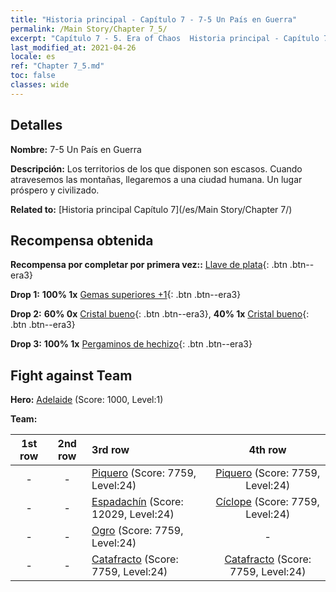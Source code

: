 ```yaml
---
title: "Historia principal - Capítulo 7 - 7-5 Un País en Guerra"
permalink: /Main Story/Chapter 7_5/
excerpt: "Capítulo 7 - 5. Era of Chaos  Historia principal - Capítulo 7_5. 7-5 Un País en Guerra"
last_modified_at: 2021-04-26
locale: es
ref: "Chapter 7_5.md"
toc: false
classes: wide
---
```


## Detalles

 **Nombre:** 7-5 Un País en Guerra

 **Descripción:** Los territorios de los que disponen son escasos. Cuando atravesemos las montañas, llegaremos a una ciudad humana. Un lugar próspero y civilizado.

 **Related to:** [Historia principal Capítulo 7](/es/Main Story/Chapter 7/)

## Recompensa obtenida

 **Recompensa por completar por primera vez::** [Llave de plata](/ItemsES/con_693/){: .btn .btn--era3}

 **Drop 1:** **100% 1x** [Gemas superiores +1](/ItemsES/mat_23/){: .btn .btn--era3}

 **Drop 2:** **60% 0x** [Cristal bueno](/ItemsES/mat_17/){: .btn .btn--era3}, **40% 1x** [Cristal bueno](/ItemsES/mat_17/){: .btn .btn--era3}

 **Drop 3:** **100% 1x** [Pergaminos de hechizo](/ItemsES/con_694/){: .btn .btn--era3}


## Fight against Team
 **Hero:** [Adelaide](/es/heroes/Adelaide/) (Score: 1000, Level:1)

 **Team:**


  | 1st row | 2nd row | 3rd row | 4th row |
  |:----:|:----:|:----|:----:|
  | - | - | [Piquero](/es/units/Pikeman/) (Score: 7759, Level:24)  | [Piquero](/es/units/Pikeman/) (Score: 7759, Level:24)  |
  | - | - | [Espadachín](/es/units/Swordsman/) (Score: 12029, Level:24)  | [Cíclope](/es/units/Cyclops/) (Score: 7759, Level:24)  |
  | - | - | [Ogro](/es/units/Ogre/) (Score: 7759, Level:24)  | - |
  | - | - | [Catafracto](/es/units/Cavalier/) (Score: 7759, Level:24)  | [Catafracto](/es/units/Cavalier/) (Score: 7759, Level:24)  |


